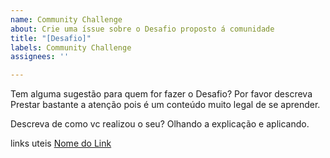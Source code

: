 ```yaml
---
name: Community Challenge
about: Crie uma íssue sobre o Desafio proposto á comunidade
title: "[Desafio]"
labels: Community Challenge
assignees: ''

---
```


Tem alguma sugestão para quem for fazer o Desafio? Por favor descreva
Prestar bastante a atenção pois é um conteúdo muito legal de se aprender.

Descreva de como vc realizou o seu?
Olhando a explicação e aplicando.

links uteis 
[Nome do Link](URL)
